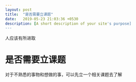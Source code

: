 ```yaml
---
layout: post
title:  "是否需要立课题"
date:   2019-05-23 21:03:36 +0530
description: [A short description of your site's purpose]
---
```


人应该有所进取



# 是否需要立课题



对于不熟悉的事物和想做的事，可以先立一个相关课题去了解